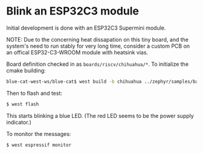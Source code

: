 # Blink an ESP32C3 module
Initial development is done with an ESP32C3 Supermini module.

NOTE: Due to the concerning heat dissapation on this tiny board, and the system's need to run stably for very long time, consider a custom PCB on an offical ESP32-C3-WROOM module with heatsink vias.

Board definition checked in as `boards/riscv/chihuahua/*`.
To initialize the cmake building:
```bash
blue-cat-west-ws/blue-cat$ west build -b chihuahua ../zephyr/samples/basic/blinky
```

Then to flash and test:
```bash
$ west flash
```
This starts blinking a blue LED.
(The red LED seems to be the power supply indicator.)

To monitor the messages:
```bash
$ west espressif monitor
```
